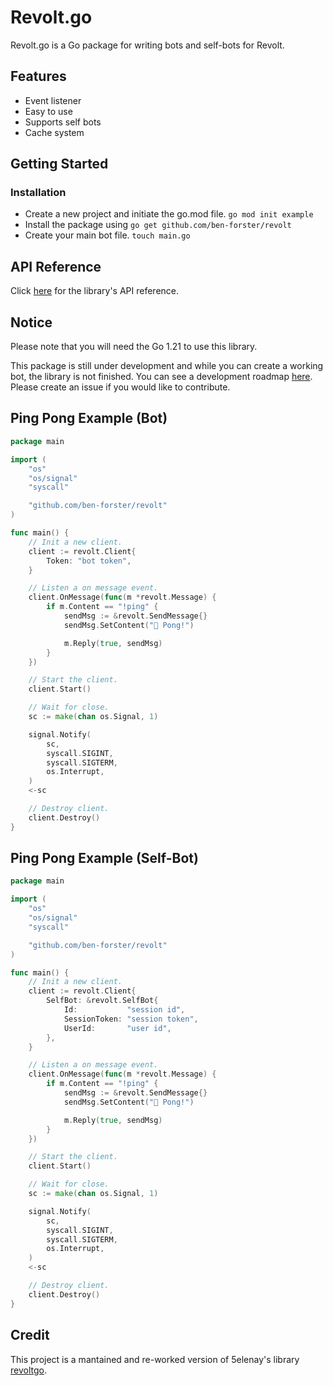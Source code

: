 # Revolt.go

Revolt.go is a Go package for writing bots and self-bots for Revolt.

## Features
- Event listener
- Easy to use
- Supports self bots
- Cache system

## Getting Started

### Installation
- Create a new project and initiate the go.mod file. `go mod init example`
- Install the package using `go get github.com/ben-forster/revolt`
- Create your main bot file. `touch main.go`

## API Reference
Click [here](https://pkg.go.dev/github.com/ben-forster/revolt@v0.0.1) for the library's API reference.

## Notice

Please note that you will need the Go 1.21 to use this library.

This package is still under development and while you can create a working bot, the library is not finished. You can see a development roadmap [here](https://github.com/users/ben-forster/projects/8). Please create an issue if you would like to contribute.


## Ping Pong Example (Bot)

```go
package main

import (
    "os"
    "os/signal"
    "syscall"

    "github.com/ben-forster/revolt"
)

func main() {
    // Init a new client.
    client := revolt.Client{
        Token: "bot token",
    }

    // Listen a on message event.
    client.OnMessage(func(m *revolt.Message) {
        if m.Content == "!ping" {
            sendMsg := &revolt.SendMessage{}
            sendMsg.SetContent("🏓 Pong!")

            m.Reply(true, sendMsg)
        }
    })

    // Start the client.
    client.Start()

    // Wait for close.
    sc := make(chan os.Signal, 1)

    signal.Notify(
        sc,
        syscall.SIGINT,
        syscall.SIGTERM,
        os.Interrupt,
    )
    <-sc

    // Destroy client.
    client.Destroy()
}

```

## Ping Pong Example (Self-Bot)

```go
package main

import (
    "os"
    "os/signal"
    "syscall"

    "github.com/ben-forster/revolt"
)

func main() {
    // Init a new client.
    client := revolt.Client{
        SelfBot: &revolt.SelfBot{
            Id:           "session id",
            SessionToken: "session token",
            UserId:       "user id",
        },
    }

    // Listen a on message event.
    client.OnMessage(func(m *revolt.Message) {
        if m.Content == "!ping" {
            sendMsg := &revolt.SendMessage{}
            sendMsg.SetContent("🏓 Pong!")

            m.Reply(true, sendMsg)
        }
    })

    // Start the client.
    client.Start()

    // Wait for close.
    sc := make(chan os.Signal, 1)

    signal.Notify(
        sc,
        syscall.SIGINT,
        syscall.SIGTERM,
        os.Interrupt,
    )
    <-sc

    // Destroy client.
    client.Destroy()
}

```

## Credit

This project is a mantained and re-worked version of 5elenay's library [revoltgo](https://github.com/5elenay/revoltgo).